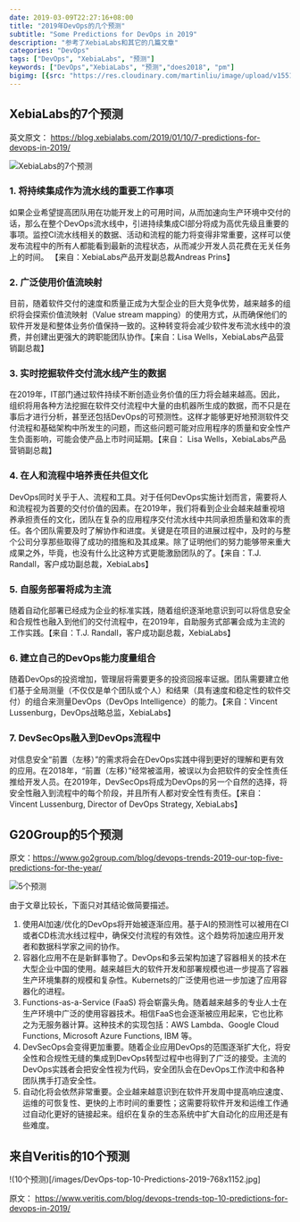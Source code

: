 ```yaml
---
date: 2019-03-09T22:27:16+08:00
title: "2019年DevOps的几个预测"
subtitle: "Some Predictions for DevOps in 2019"
description: "参考了XebiaLabs和其它的几篇文章"
categories: "DevOps"
tags: ["DevOps", "XebiaLabs", "预测"]
keywords: ["DevOps","XebiaLabs", "预测","does2018", "pm"]
bigimg: [{src: "https://res.cloudinary.com/martinliu/image/upload/v1551950710/bjxysnye.png", desc: "各种预测"}]
---
```

## XebiaLabs的7个预测

英文原文： https://blog.xebialabs.com/2019/01/10/7-predictions-for-devops-in-2019/

![XebiaLabs的7个预测](https://blog.xebialabs.com/wp-content/uploads/2019/01/crystal-ball-768x450.jpg)


### 1. 将持续集成作为流水线的重要工作事项

如果企业希望提高团队用在功能开发上的可用时间，从而加速向生产环境中交付的话，那么在整个DevOps流水线中，引进持续集成CI部分将成为高优先级且重要的事项。监控CI流水线相关的数据、活动和流程的能力将变得非常重要，这样可以使发布流程中的所有人都能看到最新的流程状态，从而减少开发人员花费在无关任务上的时间。 【来自：XebiaLabs产品开发副总裁Andreas Prins】

### 2. 广泛使用价值流映射

目前，随着软件交付的速度和质量正成为大型企业的巨大竞争优势，越来越多的组织将会探索价值流映射（Value stream mapping）的使用方式，从而确保他们的软件开发是和整体业务价值保持一致的。这种转变将会减少软件发布流水线中的浪费，并创建出更强大的跨职能团队协作。【来自：Lisa Wells，XebiaLabs产品营销副总裁】


### 3. 实时挖掘软件交付流水线产生的数据

在2019年，IT部门通过软件持续不断创造业务价值的压力将会越来越高。因此，组织将用各种方法挖掘在软件交付流程中大量的由机器所生成的数据，而不只是在事后才进行分析，甚至还包括DevOps的可预测性。这样才能够更好地预测软件交付流程和基础架构中所发生的问题，而这些问题可能对应用程序的质量和安全性产生负面影响，可能会使产品上市时间延期。【来自： Lisa Wells，XebiaLabs产品营销副总裁】

### 4. 在人和流程中培养责任共但文化

DevOps同时关乎于人、流程和工具。对于任何DevOps实施计划而言，需要将人和流程视为首要的交付价值的因素。在2019年，我们将看到企业会越来越重视培养承担责任的文化，团队在复杂的应用程序交付流水线中共同承担质量和效率的责任。各个团队需要及时了解协作和进度。关键是在项目的进展过程中，及时的与整个公司分享那些取得了成功的措施和及其成果。除了证明他们的努力能够带来重大成果之外，毕竟，也没有什么比这种方式更能激励团队的了。【来自：T.J. Randall，客户成功副总裁，XebiaLabs】



### 5. 自服务部署将成为主流

随着自动化部署已经成为企业的标准实践，随着组织逐渐地意识到可以将信息安全和合规性也融入到他们的交付流程中，在2019年，自助服务式部署会成为主流的工作实践。【来自：T.J. Randall，客户成功副总裁，XebiaLabs】



### 6. 建立自己的DevOps能力度量组合

随着DevOps的投资增加，管理层将需要更多的投资回报率证据。团队需要建立他们基于全局测量（不仅仅是单个团队或个人）和结果（具有速度和稳定性的软件交付）的组合来测量DevOps（DevOps Intelligence）的能力。【来自：Vincent Lussenburg，DevOps战略总监，XebiaLabs】


### 7. DevSecOps融入到DevOps流程中

对信息安全“前置（左移）”的需求将会在DevOps实践中得到更好的理解和更有效的应用。在2018年，“前置（左移）”经常被滥用，被误以为会把软件的安全性责任推给开发人员。在2019年，DevSecOps将成为DevOps的另一个自然的选择，将安全性融入到流程中的每个阶段，并且所有人都对安全性有责任。【来自：Vincent Lussenburg, Director of DevOps Strategy, XebiaLabs】


## G20Group的5个预测

原文：https://www.go2group.com/blog/devops-trends-2019-our-top-five-predictions-for-the-year/


![5个预测](https://cdn.go2group.com/wp-content/uploads/2019/01/CC-173-devops-trendsV3.jpg)

由于文章比较长，下面只对其结论做简要描述。

1. 使用AI加速/优化的DevOps将开始被逐渐应用。基于AI的预测性可以被用在CI或者CD栋流水线过程中，确保交付流程的有效性。这个趋势将加速应用开发者和数据科学家之间的协作。
2. 容器化应用不在是新鲜事物了。DevOps和多云架构加速了容器相关的技术在大型企业中国的使用。越来越巨大的软件开发和部署规模也进一步提高了容器生产环境集群的规模和复杂性。Kubernets的广泛使用也进一步加速了应用容器化的进程。
3. Functions-as-a-Service (FaaS) 将会崭露头角。随着越来越多的专业人士在生产环境中广泛的使用容器技术。相信FaaS也会逐渐被应用起来，它也比称之为无服务器计算。这种技术的实现包括：AWS Lambda、Google Cloud Functions, Microsoft Azure Functions, IBM 等。
4. DevSecOps会变得更加重要。随着企业应用DevOps的范围逐渐扩大化，将安全性和合规性无缝的集成到DevOps转型过程中也得到了广泛的接受。主流的DevOps实践者会把安全性视为代码，安全团队会在DevOps工作流中和各种团队携手打造安全性。
5. 自动化将会依然非常重要。企业越来越意识到在软件开发周中提高响应速度、运维的可恢复性、更快的上市时间的重要性；这需要将软件开发和运维工作通过自动化更好的链接起来。组织在复杂的生态系统中扩大自动化的应用还是有些难度。


## 来自Veritis的10个预测

!(10个预测)[/images/DevOps-top-10-Predictions-2019-768x1152.jpg]


原文： https://www.veritis.com/blog/devops-trends-top-10-predictions-for-devops-in-2019/
